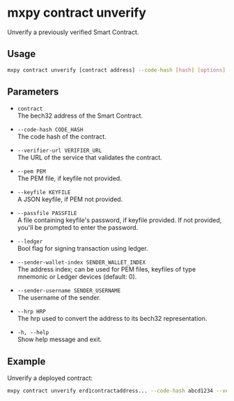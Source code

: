 # mxpy contract unverify

Unverify a previously verified Smart Contract.

## Usage

```bash
mxpy contract unverify [contract address] --code-hash [hash] [options]
```

## Parameters

- `contract`  
  The bech32 address of the Smart Contract.

- `--code-hash CODE_HASH`  
  The code hash of the contract.

- `--verifier-url VERIFIER_URL`  
  The URL of the service that validates the contract.

- `--pem PEM`  
  The PEM file, if keyfile not provided.

- `--keyfile KEYFILE`  
  A JSON keyfile, if PEM not provided.

- `--passfile PASSFILE`  
  A file containing keyfile's password, if keyfile provided. If not provided, you'll be prompted to enter the password.

- `--ledger`  
  Bool flag for signing transaction using ledger.

- `--sender-wallet-index SENDER_WALLET_INDEX`  
  The address index; can be used for PEM files, keyfiles of type mnemonic or Ledger devices (default: 0).

- `--sender-username SENDER_USERNAME`  
  The username of the sender.

- `--hrp HRP`  
  The hrp used to convert the address to its bech32 representation.

- `-h, --help`  
  Show help message and exit.

## Example

Unverify a deployed contract:

```bash
mxpy contract unverify erd1contractaddress... --code-hash abcd1234 --verifier-url https://verifier.example.com
